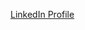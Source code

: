 [LinkedIn Profile](https://www.linkedin.com/in/jongeunkim/)


<!---
jongeunkim/jongeunkim is a ✨ special ✨ repository because its `README.md` (this file) appears on your GitHub profile.
You can click the Preview link to take a look at your changes.
--->
